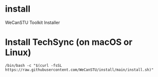 # install
WeCanSTU Toolkit Installer

# Install TechSync (on macOS or Linux)
```shell
/bin/bash -c "$(curl -fsSL https://raw.githubusercontent.com/WeCanSTU/install/main/install.sh)"
```
